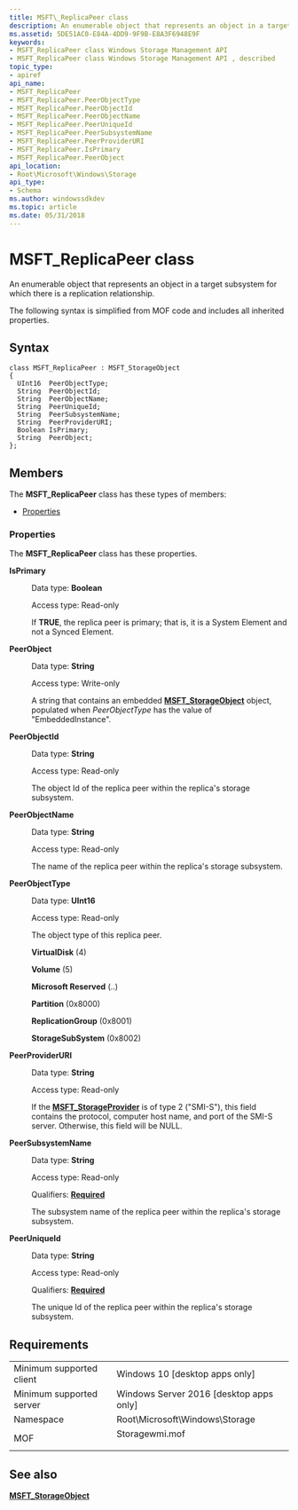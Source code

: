 ```yaml
---
title: MSFT\_ReplicaPeer class
description: An enumerable object that represents an object in a target subsystem for which there is a replication relationship.
ms.assetid: 5DE51AC0-E84A-4DD9-9F9B-E8A3F6948E9F
keywords:
- MSFT_ReplicaPeer class Windows Storage Management API
- MSFT_ReplicaPeer class Windows Storage Management API , described
topic_type:
- apiref
api_name:
- MSFT_ReplicaPeer
- MSFT_ReplicaPeer.PeerObjectType
- MSFT_ReplicaPeer.PeerObjectId
- MSFT_ReplicaPeer.PeerObjectName
- MSFT_ReplicaPeer.PeerUniqueId
- MSFT_ReplicaPeer.PeerSubsystemName
- MSFT_ReplicaPeer.PeerProviderURI
- MSFT_ReplicaPeer.IsPrimary
- MSFT_ReplicaPeer.PeerObject
api_location:
- Root\Microsoft\Windows\Storage
api_type:
- Schema
ms.author: windowssdkdev
ms.topic: article
ms.date: 05/31/2018
---
```


# MSFT\_ReplicaPeer class

An enumerable object that represents an object in a target subsystem for which there is a replication relationship.

The following syntax is simplified from MOF code and includes all inherited properties.

## Syntax

``` syntax
class MSFT_ReplicaPeer : MSFT_StorageObject
{
  UInt16  PeerObjectType;
  String  PeerObjectId;
  String  PeerObjectName;
  String  PeerUniqueId;
  String  PeerSubsystemName;
  String  PeerProviderURI;
  Boolean IsPrimary;
  String  PeerObject;
};
```

## Members

The **MSFT\_ReplicaPeer** class has these types of members:

-   [Properties](#properties)

### Properties

The **MSFT\_ReplicaPeer** class has these properties.

<dl> <dt>

**IsPrimary**
</dt> <dd> <dl> <dt>

Data type: **Boolean**
</dt> <dt>

Access type: Read-only
</dt> </dl>

If **TRUE**, the replica peer is primary; that is, it is a System Element and not a Synced Element.

</dd> <dt>

**PeerObject**
</dt> <dd> <dl> <dt>

Data type: **String**
</dt> <dt>

Access type: Write-only
</dt> </dl>

A string that contains an embedded [**MSFT\_StorageObject**](msft-storageobject.md) object, populated when *PeerObjectType* has the value of "EmbeddedInstance".

</dd> <dt>

**PeerObjectId**
</dt> <dd> <dl> <dt>

Data type: **String**
</dt> <dt>

Access type: Read-only
</dt> </dl>

The object Id of the replica peer within the replica's storage subsystem.

</dd> <dt>

**PeerObjectName**
</dt> <dd> <dl> <dt>

Data type: **String**
</dt> <dt>

Access type: Read-only
</dt> </dl>

The name of the replica peer within the replica's storage subsystem.

</dd> <dt>

**PeerObjectType**
</dt> <dd> <dl> <dt>

Data type: **UInt16**
</dt> <dt>

Access type: Read-only
</dt> </dl>

The object type of this replica peer.

<dl> <dt>

<span id="VirtualDisk"></span><span id="virtualdisk"></span><span id="VIRTUALDISK"></span>**VirtualDisk** (4)
</dt> <dt>

<span id="Volume"></span><span id="volume"></span><span id="VOLUME"></span>**Volume** (5)
</dt> <dt>

<span id="Microsoft_Reserved"></span><span id="microsoft_reserved"></span><span id="MICROSOFT_RESERVED"></span>**Microsoft Reserved** (..)
</dt> <dt>

<span id="Partition"></span><span id="partition"></span><span id="PARTITION"></span>**Partition** (0x8000)
</dt> <dt>

<span id="ReplicationGroup"></span><span id="replicationgroup"></span><span id="REPLICATIONGROUP"></span>**ReplicationGroup** (0x8001)
</dt> <dt>

<span id="StorageSubSystem"></span><span id="storagesubsystem"></span><span id="STORAGESUBSYSTEM"></span>**StorageSubSystem** (0x8002)
</dt> </dl>

</dd> <dt>

**PeerProviderURI**
</dt> <dd> <dl> <dt>

Data type: **String**
</dt> <dt>

Access type: Read-only
</dt> </dl>

If the [**MSFT\_StorageProvider**](msft-storageprovider.md) is of type 2 ("SMI-S"), this field contains the protocol, computer host name, and port of the SMI-S server. Otherwise, this field will be NULL.

</dd> <dt>

**PeerSubsystemName**
</dt> <dd> <dl> <dt>

Data type: **String**
</dt> <dt>

Access type: Read-only
</dt> <dt>

Qualifiers: [**Required**](/windows/win32/wmisdk/standard-qualifiers)
</dt> </dl>

The subsystem name of the replica peer within the replica's storage subsystem.

</dd> <dt>

**PeerUniqueId**
</dt> <dd> <dl> <dt>

Data type: **String**
</dt> <dt>

Access type: Read-only
</dt> <dt>

Qualifiers: [**Required**](/windows/win32/wmisdk/standard-qualifiers)
</dt> </dl>

The unique Id of the replica peer within the replica's storage subsystem.

</dd> </dl>

## Requirements



|                                     |                                                                                           |
|-------------------------------------|-------------------------------------------------------------------------------------------|
| Minimum supported client<br/> | Windows 10 \[desktop apps only\]<br/>                                               |
| Minimum supported server<br/> | Windows Server 2016 \[desktop apps only\]<br/>                                      |
| Namespace<br/>                | Root\\Microsoft\\Windows\\Storage<br/>                                              |
| MOF<br/>                      | <dl> <dt>Storagewmi.mof</dt> </dl> |



## See also

<dl> <dt>

[**MSFT\_StorageObject**](msft-storageobject.md)
</dt> </dl>

 

